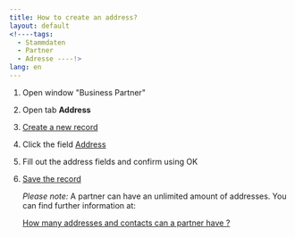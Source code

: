 ```yaml
---
title: How to create an address?
layout: default
<!----tags:
  - Stammdaten
  - Partner
  - Adresse ----!>
lang: en
---
```

1. Open window "Business Partner"
1. Open tab **Address** 
1. [Create a new record](How_to_add_new_data)
1. Click the field [Address](../../images/de_feld_anschrift.png) 
1. Fill out the address fields and confirm using OK
1. [Save the record](How_to_add_new_data)

	*Please note:* A partner can have an unlimited amount of addresses. You can find further information at:
	
	[How many addresses and contacts can a partner have ?](How_many_addresses_and_partners_can_partner_have)
